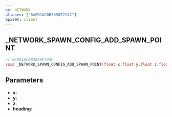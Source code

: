 ```yaml
---
ns: NETWORK
aliases: ["0xFD1AC0B3858F224C"]
apiset: client
---
```

## _NETWORK_SPAWN_CONFIG_ADD_SPAWN_POINT

```c
// 0xFD1AC0B3858F224C
void _NETWORK_SPAWN_CONFIG_ADD_SPAWN_POINT(float x,float y,float z,float heading);
```


## Parameters
* **x**:
* **y**:
* **z**:
* **heading**:



